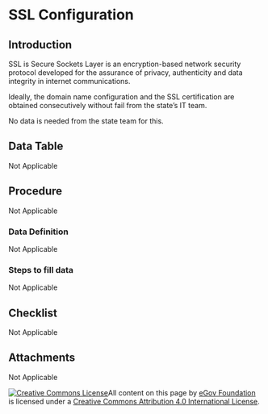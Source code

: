 # SSL Configuration

## Introduction

SSL is Secure Sockets Layer is an encryption-based network security protocol developed for the assurance of privacy, authenticity and data integrity in internet communications.

Ideally, the domain name configuration and the SSL certification are obtained consecutively without fail from the state’s IT team.

No data is needed from the state team for this.

## Data Table

Not Applicable

## Procedure

Not Applicable

### Data Definition

Not Applicable

### Steps to fill data

Not Applicable

## Checklist

Not Applicable

## Attachments

Not Applicable

[![Creative Commons License](https://i.creativecommons.org/l/by/4.0/80x15.png)​](http://creativecommons.org/licenses/by/4.0/)All content on this page by [eGov Foundation](https://egov.org.in/) is licensed under a [Creative Commons Attribution 4.0 International License](http://creativecommons.org/licenses/by/4.0/).

